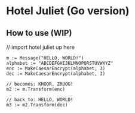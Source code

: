 # Hotel Juliet (Go version)

## How to use (WIP)

// import hotel juliet up here

    m := Message("HELLO, WORLD!")
    alphabet := "ABCDEFGHIJKLMNOPQRSTUVWXYZ"
    enc := MakeCaesarEncrypt(alphabet, 3)
    dec := MakeCaesarEncrypt(alphabet, 3)

    // becomes: KHOOR, ZRUOG!
    m2 := m.Transform(enc)

    // back to: HELLO, WORLD!
    m3 := m2.Transform(dec)

